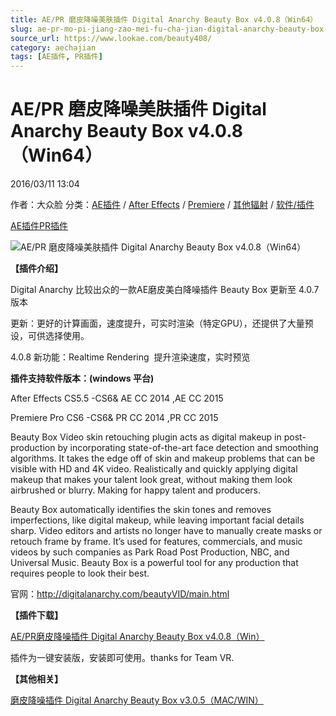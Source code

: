 ```yaml
---
title: AE/PR 磨皮降噪美肤插件 Digital Anarchy Beauty Box v4.0.8（Win64）
slug: ae-pr-mo-pi-jiang-zao-mei-fu-cha-jian-digital-anarchy-beauty-box-v4-0-8-win64
source_url: https://www.lookae.com/beauty408/
category: aechajian
tags: [AE插件, PR插件]
---
```

# AE/PR 磨皮降噪美肤插件 Digital Anarchy Beauty Box v4.0.8（Win64）

2016/03/11 13:04

作者：大众脸
分类：[AE插件](https://www.lookae.com/after-effects/aechajian/) / [After Effects](https://www.lookae.com/after-effects/) / [Premiere](https://www.lookae.com/qitarjcj/premierezy/) / [其他辐射](https://www.lookae.com/others/) / [软件/插件](https://www.lookae.com/qitarjcj/)

[AE插件](https://www.lookae.com/tag/ae%e6%8f%92%e4%bb%b6/)[PR插件](https://www.lookae.com/tag/pr%e6%8f%92%e4%bb%b6/)

![AE/PR 磨皮降噪美肤插件 Digital Anarchy Beauty Box v4.0.8（Win64）](https://www.lookae.com/wp-content/uploads/2013/11/beautybox-305.jpg "AE/PR 磨皮降噪美肤插件 Digital Anarchy Beauty Box v4.0.8（Win64）-LookAE.com")

**【插件介绍】**

Digital Anarchy 比较出众的一款AE磨皮美白降噪插件 Beauty Box 更新至 4.0.7版本

更新：更好的计算画面，速度提升，可实时渲染（特定GPU），还提供了大量预设，可供选择使用。

4.0.8 新功能：Realtime Rendering  提升渲染速度，实时预览

**插件支持软件版本：(windows 平台)**

After Effects CS5.5 -CS6& AE CC 2014 ,AE CC 2015

Premiere Pro CS6 -CS6& PR CC 2014 ,PR CC 2015

Beauty Box Video skin retouching plugin acts as digital makeup in post-production by incorporating state-of-the-art face detection and smoothing algorithms. It takes the edge off of skin and makeup problems that can be visible with HD and 4K video. Realistically and quickly applying digital makeup that makes your talent look great, without making them look airbrushed or blurry. Making for happy talent and producers.

Beauty Box automatically identifies the skin tones and removes imperfections, like digital makeup, while leaving important facial details sharp. Video editors and artists no longer have to manually create masks or retouch frame by frame. It’s used for features, commercials, and music videos by such companies as Park Road Post Production, NBC, and Universal Music. Beauty Box is a powerful tool for any production that requires people to look their best.

官网：http://digitalanarchy.com/beautyVID/main.html

**【插件下载】**

[AE/PR磨皮降噪插件 Digital Anarchy Beauty Box v4.0.8（Win）](http://lookae.ctfile.com/fs/1QA145541263)

插件为一键安装版，安装即可使用。thanks for Team VR.

**【其他相关】**

[磨皮降噪插件 Digital Anarchy Beauty Box v3.0.5（MAC/WIN）](https://www.lookae.com/beautybox-305/)
